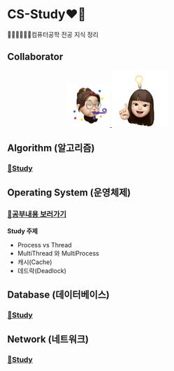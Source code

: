# CS-Study❤️‍🔥
👩🏻‍💻👩🏻‍💻컴퓨터공학 전공 지식 정리


## Collaborator
<p align="center">
<a href="https://github.com/ye1ne">
  <img src="images/ye1ne.png" width="100">
</a>
<a href="https://github.com/sieukim">
  <img src="images/sieukim.png" width="130">
</a>
</p>



## Algorithm (알고리즘)
### [📝Study](./contents/algorithm)

## Operating System (운영체제)
### [📝공부내용 보러가기](./contents/operating_system)

**Study 주제**
- Process vs Thread
- MultiThread 와 MultiProcess
- 캐시(Cache)
- 데드락(Deadlock)


## Database (데이터베이스)
### [📝Study](./contents/database)


## Network (네트워크)
### [📝Study](./contents/network)